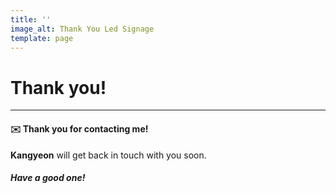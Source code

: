```yaml
---
title: ''
image_alt: Thank You Led Signage
template: page
---
```

# **Thank you!**

****

#### ✉️  Thank you for contacting me! 

**Kangyeon** will get back in touch with you soon.

##### **Have a good one!**

